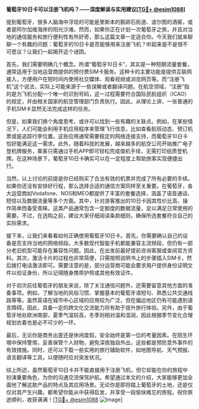 **葡萄牙10日卡可以注册飞机吗？——深度解读与实用建议[[TG💪+ @esim1088](https://t.me/s/esim1088)]**

提到葡萄牙，很多人脑海中浮现的可能是里斯本的鹅卵石街道、波尔图的酒窖，或者是阿尔加维海岸的阳光沙滩。然而，如果你正在计划一次葡萄牙之旅，并且对当地的通信服务和旅行便利性有所好奇，那么这篇文章一定适合你。今天我们就来聊聊一个有趣的问题：葡萄牙的10日卡是否能够用来注册飞机？听起来是不是很不可思议？让我们一起揭开这个谜团。

首先，我们需要明确几个概念。所谓“葡萄牙10日卡”，其实是一种短期流量套餐，通常适用于当地运营商提供的预付费SIM卡服务。这种卡的主要功能是提供互联网接入，方便用户在短时间内使用社交媒体、观看视频或浏览网页等。而“注册飞机”这个说法，实际上可能来源于一些误解或者翻译问题。在航空领域，“注册”指的是为飞机分配一个唯一的识别号码，这一过程需要符合国际民航组织（ICAO）的规定，并由相关国家的航空管理部门负责执行。因此，从理论上讲，一张普通的手机SIM卡显然无法完成这样的任务。

但是，如果我们换个角度思考，或许可以找到一些有趣的关联点。例如，在某些情况下，人们可能会利用手机应用程序来管理飞行信息，比如查看航班动态、预订机票或是追踪行李位置。这些应用通常需要稳定的网络连接支持，而葡萄牙10日卡恰好能满足这一需求。此外，随着科技的发展，越来越多的航空公司开始推广电子登机牌服务，乘客只需通过手机APP即可轻松完成值机手续，无需打印纸质登机牌。在这种场景下，葡萄牙10日卡确实可以在一定程度上帮助旅客实现便捷出行。

当然，以上讨论的前提是你已经购买了合法有效的机票并完成了所有必要的手续。如果你还没有安排好行程，那么选择合适的通信方案同样至关重要。在葡萄牙，各大运营商如Vodafone、NOS和MEO都提供了丰富的套餐选择，涵盖了语音通话、短信以及数据流量等多个方面。其中，针对游客推出的10日卡因其性价比高、操作简单而备受青睐。这类产品通常包含一定额度的数据流量，足以满足日常使用的需要。不过，在选购之前，建议大家仔细阅读条款细则，确保所选套餐符合自己的实际需求。

接下来，让我们来看看如何正确使用葡萄牙10日卡。首先，你需要确认自己的设备是否支持当地的网络频段。大多数现代智能手机都能兼容主流频段，但仍有一部分老旧机型可能存在兼容性问题。因此，在出发前最好提前咨询客服或查阅官方资料。其次，激活卡片的过程也非常简便，只需按照说明书上的步骤插入SIM卡，然后拨打电话激活即可。需要注意的是，部分运营商可能会要求用户提供身份证明文件以验证身份，所以记得随身携带护照或其他有效证件。

对于初次前往葡萄牙的朋友来说，除了关注通信问题外，还需要留意其他方面的准备事项。例如，了解当地的风俗习惯、掌握基本的葡萄牙语短句、熟悉公共交通线路等等。虽然英语在城市中心区域的应用较为广泛，但在偏远地区仍有可能遇到语言障碍。因此，具备一定的跨文化交流能力将有助于提升旅行体验。另外，由于葡萄牙地处欧洲南部，夏季气温较高，冬季则相对温和湿润，因此根据季节变化合理规划衣着也是必不可少的一环。

最后，无论你是商务出差还是休闲度假，安全始终是第一位的考量因素。在陌生环境中保持警惕，妥善保管个人财物，避免深夜独自外出，这些都是预防意外事件的有效措施。同时，还可以下载一些实用的旅行辅助软件，如地图导航、天气预报、语言翻译等工具，以便随时应对突发状况。

综上所述，虽然葡萄牙10日卡并不能直接用于注册飞机，但它却能在你的旅程中扮演重要角色，为你的沟通交流保驾护航。希望通过本文的介绍，大家能够更加全面地了解这款产品的特点及其应用场景。无论你是即将踏上葡萄牙的土地，还是仅仅对其产生兴趣，都希望你能从中获得启发，并享受一段愉快难忘的旅程。祝你旅途顺利，收获满满！[[TG💪+ @esim1088](https://t.me/s/esim1088) ![Image](https://i.postimg.cc/4NQfJmqS/Snipaste-2025-05-13-00-14-12.png)]